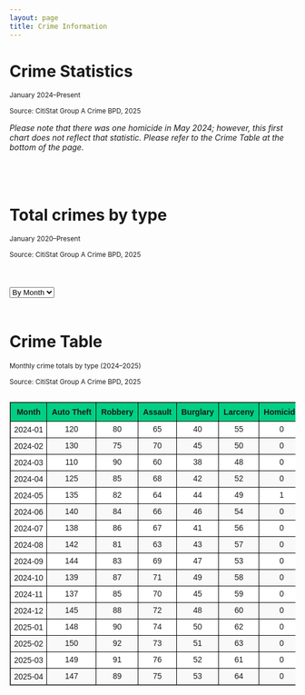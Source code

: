 ```yaml
---
layout: page
title: Crime Information
---
```


# Crime Statistics 

<small>January 2024–Present</small>

<small>Source: CitiStat Group A Crime BPD, 2025</small>

*Please note that there was one homicide in May 2024; however, this first chart does not reflect that statistic. Please refer to the Crime Table at the bottom of the page.*

<div style="max-width: 600px; margin: auto; padding-bottom: 40px;">
  <canvas id="donutChart" width="500" height="500"></canvas>
</div>

<script src="https://cdn.jsdelivr.net/npm/chart.js"></script>
<script src="https://cdn.jsdelivr.net/npm/chartjs-plugin-datalabels@2"></script>

<script>
  const ctx = document.getElementById('donutChart').getContext('2d');

  new Chart(ctx, {
    type: 'doughnut',
    data: {
      labels: [
        'Property Larceny/Theft',
        'Robbery',
        'Aggravated Assault',
        'Auto Theft',
        'Rape'
      ],
      datasets: [{
        data: [612, 415, 340, 253, 29],
        backgroundColor: [
          '#6a0dad',
          '#ff6384',
          '#36a2eb',
          '#4bc0c0',
          '#ff9f40'
        ],
        borderColor: '#ffffff',
        borderWidth: 2
      }]
    },
    options: {
  layout: {
    padding: {
      top: 30,
      bottom: 80  // increased from 50 to 80 for more space below chart
    }
  },
  plugins: {
    legend: {
      position: 'bottom',
      align: 'center',
      labels: {
        boxWidth: 18,
        padding: 50,  // increased padding between legend items and chart
        font: {
          size: 13
        }
      }
    },
    datalabels: {
      formatter: (value) => value,
      color: '#000',
      anchor: 'end',
      align: 'end',
      offset: 10,
      font: {
        weight: 'bold',
        size: 14
      }
    }
  },
  cutout: '55%'
},
    plugins: [ChartDataLabels]
  });
</script>


# Total crimes by type

<small>January 2020–Present</small>

<small>Source: CitiStat Group A Crime BPD, 2025</small>

<!-- Scrollable container with wide chart -->
<div style="max-width: 1200px; overflow-x: auto; margin: 50px auto;">
  <select id="timeScale" style="margin-bottom: 10px;">
    <option value="daily">By Day</option>
    <option value="monthly" selected>By Month</option>
    <option value="yearly">By Year</option>
  </select>
  <canvas id="typeBarChart" width="1800" height="600"></canvas>
</div>

<!-- Chart.js + Data Labels Plugin -->
<script src="https://cdn.jsdelivr.net/npm/chart.js"></script>
<script src="https://cdn.jsdelivr.net/npm/chartjs-plugin-datalabels@2"></script>

<script>
  const crimeData = {
    daily: {
      labels: ['2024-05-01', '2024-05-02', '2024-05-03', '2024-05-04', '2024-05-05'],
      datasets: {
        'Auto Theft': [12, 15, 9, 8, 10],
        'Robbery': [7, 8, 6, 9, 5],
        'Assault': [5, 10, 4, 6, 7],
        'Burglary': [3, 5, 2, 4, 3],
        'Larceny': [6, 4, 7, 5, 6]
      }
    },
    monthly: {
      labels: [
        '2024-01', '2024-02', '2024-03', '2024-04', '2024-05', 
        '2024-06', '2024-07', '2024-08', '2024-09', '2024-10',
        '2024-11', '2024-12', '2025-01', '2025-02', '2025-03', '2025-04'
      ],
      datasets: {
        'Auto Theft': [120, 130, 110, 125, 135, 140, 138, 142, 144, 139, 137, 145, 148, 150, 149, 147],
        'Robbery': [80, 75, 90, 85, 82, 84, 86, 81, 83, 87, 85, 88, 90, 92, 91, 89],
        'Assault': [65, 70, 60, 68, 64, 66, 67, 63, 69, 71, 70, 72, 74, 73, 76, 75],
        'Burglary': [40, 45, 38, 42, 44, 46, 41, 43, 47, 49, 45, 48, 50, 51, 52, 53],
        'Larceny': [55, 50, 48, 52, 49, 54, 56, 57, 53, 58, 59, 60, 62, 63, 61, 64]
      }
    },
    yearly: {
      labels: ['2020', '2021', '2022', '2023', '2024', '2025'],
      datasets: {
        'Auto Theft': [1300, 1400, 1500, 1600, 1700, 900],
        'Robbery': [700, 750, 800, 850, 900, 500],
        'Assault': [600, 650, 700, 750, 800, 400],
        'Burglary': [300, 350, 400, 450, 500, 300],
        'Larceny': [500, 550, 600, 650, 700, 350]
      }
    }
  };

  const crimeColors = {
    'Auto Theft': '#6a0dad',
    'Robbery': '#ff6384',
    'Assault': '#36a2eb',
    'Burglary': '#4bc0c0',
    'Larceny': '#ff9f40'
  };

  const ctx3 = document.getElementById('typeBarChart').getContext('2d');

  function buildDatasets(timeKey) {
    return Object.entries(crimeData[timeKey].datasets).map(([type, values]) => ({
      label: type,
      data: values,
      backgroundColor: crimeColors[type],
      borderRadius: 6,
      barThickness: 20 // Smaller bars for wider spacing
    }));
  }

  const chart3 = new Chart(ctx3, {
    type: 'bar',
    data: {
      labels: crimeData.monthly.labels,
      datasets: buildDatasets('monthly')
    },
    options: {
      responsive: false,
      indexAxis: 'x',
      scales: {
        x: {
          beginAtZero: true,
          title: {
            display: true,
            text: 'Date / Month / Year'
          },
          ticks: {
            maxRotation: 45,
            minRotation: 45
          }
        },
        y: {
          beginAtZero: true,
          title: {
            display: true,
            text: 'Crime Count'
          }
        }
      },
      plugins: {
        legend: { display: true },
        datalabels: {
          anchor: 'end',
          align: 'top',
          color: '#000',
          font: { weight: 'bold', size: 12 },
          formatter: value => value
        }
      }
    },
    plugins: [ChartDataLabels]
  });

  // Dropdown to switch views
  document.getElementById('timeScale').addEventListener('change', (e) => {
    const scale = e.target.value;
    chart3.data.labels = crimeData[scale].labels;
    chart3.data.datasets = buildDatasets(scale);
    chart3.update();
  });
</script>

# Crime Table

<small>Monthly crime totals by type (2024–2025)</small>

<small>Source: CitiStat Group A Crime BPD, 2025</small>

<div style="overflow-x: auto; max-width: 100%;">
  <table style="border-collapse: collapse; width: 100%; min-width: 1200px; font-family: Arial, sans-serif; font-size: 14px; text-align: center; border: 1px solid #999;">
    <thead>
      <tr style="background-color: #00d084;">
        <th style="border: 1px solid black; padding: 8px;">Month</th>
        <th style="border: 1px solid black; padding: 8px;">Auto Theft</th>
        <th style="border: 1px solid black; padding: 8px;">Robbery</th>
        <th style="border: 1px solid black; padding: 8px;">Assault</th>
        <th style="border: 1px solid black; padding: 8px;">Burglary</th>
        <th style="border: 1px solid black; padding: 8px;">Larceny</th>
        <th style="border: 1px solid black; padding: 8px;">Homicide</th>
      </tr>
    </thead>
    <tbody>
      <tr style="background-color: white;"><td style="border: 1px solid black; padding: 6px;">2024-01</td><td style="border: 1px solid black;">120</td><td style="border: 1px solid black;">80</td><td style="border: 1px solid black;">65</td><td style="border: 1px solid black;">40</td><td style="border: 1px solid black;">55</td><td style="border: 1px solid black;">0</td></tr>
      <tr style="background-color: #f9f9f9;"><td style="border: 1px solid black; padding: 6px;">2024-02</td><td style="border: 1px solid black;">130</td><td style="border: 1px solid black;">75</td><td style="border: 1px solid black;">70</td><td style="border: 1px solid black;">45</td><td style="border: 1px solid black;">50</td><td style="border: 1px solid black;">0</td></tr>
      <tr style="background-color: white;"><td style="border: 1px solid black; padding: 6px;">2024-03</td><td style="border: 1px solid black;">110</td><td style="border: 1px solid black;">90</td><td style="border: 1px solid black;">60</td><td style="border: 1px solid black;">38</td><td style="border: 1px solid black;">48</td><td style="border: 1px solid black;">0</td></tr>
      <tr style="background-color: #f9f9f9;"><td style="border: 1px solid black; padding: 6px;">2024-04</td><td style="border: 1px solid black;">125</td><td style="border: 1px solid black;">85</td><td style="border: 1px solid black;">68</td><td style="border: 1px solid black;">42</td><td style="border: 1px solid black;">52</td><td style="border: 1px solid black;">0</td></tr>
      <tr style="background-color: white;"><td style="border: 1px solid black; padding: 6px;">2024-05</td><td style="border: 1px solid black;">135</td><td style="border: 1px solid black;">82</td><td style="border: 1px solid black;">64</td><td style="border: 1px solid black;">44</td><td style="border: 1px solid black;">49</td><td style="border: 1px solid black;">1</td></tr>
      <tr style="background-color: #f9f9f9;"><td style="border: 1px solid black; padding: 6px;">2024-06</td><td style="border: 1px solid black;">140</td><td style="border: 1px solid black;">84</td><td style="border: 1px solid black;">66</td><td style="border: 1px solid black;">46</td><td style="border: 1px solid black;">54</td><td style="border: 1px solid black;">0</td></tr>
      <tr style="background-color: white;"><td style="border: 1px solid black; padding: 6px;">2024-07</td><td style="border: 1px solid black;">138</td><td style="border: 1px solid black;">86</td><td style="border: 1px solid black;">67</td><td style="border: 1px solid black;">41</td><td style="border: 1px solid black;">56</td><td style="border: 1px solid black;">0</td></tr>
      <tr style="background-color: #f9f9f9;"><td style="border: 1px solid black; padding: 6px;">2024-08</td><td style="border: 1px solid black;">142</td><td style="border: 1px solid black;">81</td><td style="border: 1px solid black;">63</td><td style="border: 1px solid black;">43</td><td style="border: 1px solid black;">57</td><td style="border: 1px solid black;">0</td></tr>
      <tr style="background-color: white;"><td style="border: 1px solid black; padding: 6px;">2024-09</td><td style="border: 1px solid black;">144</td><td style="border: 1px solid black;">83</td><td style="border: 1px solid black;">69</td><td style="border: 1px solid black;">47</td><td style="border: 1px solid black;">53</td><td style="border: 1px solid black;">0</td></tr>
      <tr style="background-color: #f9f9f9;"><td style="border: 1px solid black; padding: 6px;">2024-10</td><td style="border: 1px solid black;">139</td><td style="border: 1px solid black;">87</td><td style="border: 1px solid black;">71</td><td style="border: 1px solid black;">49</td><td style="border: 1px solid black;">58</td><td style="border: 1px solid black;">0</td></tr>
      <tr style="background-color: white;"><td style="border: 1px solid black; padding: 6px;">2024-11</td><td style="border: 1px solid black;">137</td><td style="border: 1px solid black;">85</td><td style="border: 1px solid black;">70</td><td style="border: 1px solid black;">45</td><td style="border: 1px solid black;">59</td><td style="border: 1px solid black;">0</td></tr>
      <tr style="background-color: #f9f9f9;"><td style="border: 1px solid black; padding: 6px;">2024-12</td><td style="border: 1px solid black;">145</td><td style="border: 1px solid black;">88</td><td style="border: 1px solid black;">72</td><td style="border: 1px solid black;">48</td><td style="border: 1px solid black;">60</td><td style="border: 1px solid black;">0</td></tr>
      <tr style="background-color: white;"><td style="border: 1px solid black; padding: 6px;">2025-01</td><td style="border: 1px solid black;">148</td><td style="border: 1px solid black;">90</td><td style="border: 1px solid black;">74</td><td style="border: 1px solid black;">50</td><td style="border: 1px solid black;">62</td><td style="border: 1px solid black;">0</td></tr>
      <tr style="background-color: #f9f9f9;"><td style="border: 1px solid black; padding: 6px;">2025-02</td><td style="border: 1px solid black;">150</td><td style="border: 1px solid black;">92</td><td style="border: 1px solid black;">73</td><td style="border: 1px solid black;">51</td><td style="border: 1px solid black;">63</td><td style="border: 1px solid black;">0</td></tr>
      <tr style="background-color: white;"><td style="border: 1px solid black; padding: 6px;">2025-03</td><td style="border: 1px solid black;">149</td><td style="border: 1px solid black;">91</td><td style="border: 1px solid black;">76</td><td style="border: 1px solid black;">52</td><td style="border: 1px solid black;">61</td><td style="border: 1px solid black;">0</td></tr>
      <tr style="background-color: #f9f9f9;"><td style="border: 1px solid black; padding: 6px;">2025-04</td><td style="border: 1px solid black;">147</td><td style="border: 1px solid black;">89</td><td style="border: 1px solid black;">75</td><td style="border: 1px solid black;">53</td><td style="border: 1px solid black;">64</td><td style="border: 1px solid black;">0</td></tr>
    </tbody>
  </table>
</div>














































